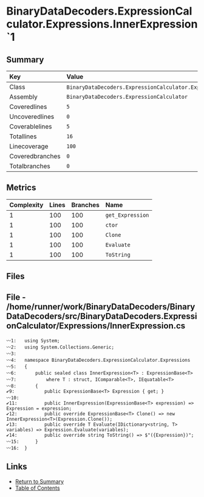 ﻿# BinaryDataDecoders.ExpressionCalculator.Expressions.InnerExpression`1

## Summary

| Key             | Value                                                                   |
| :-------------- | :---------------------------------------------------------------------- |
| Class           | `BinaryDataDecoders.ExpressionCalculator.Expressions.InnerExpression`1` |
| Assembly        | `BinaryDataDecoders.ExpressionCalculator`                               |
| Coveredlines    | `5`                                                                     |
| Uncoveredlines  | `0`                                                                     |
| Coverablelines  | `5`                                                                     |
| Totallines      | `16`                                                                    |
| Linecoverage    | `100`                                                                   |
| Coveredbranches | `0`                                                                     |
| Totalbranches   | `0`                                                                     |

## Metrics

| Complexity | Lines | Branches | Name             |
| :--------- | :---- | :------- | :--------------- |
| 1          | 100   | 100      | `get_Expression` |
| 1          | 100   | 100      | `ctor`           |
| 1          | 100   | 100      | `Clone`          |
| 1          | 100   | 100      | `Evaluate`       |
| 1          | 100   | 100      | `ToString`       |

## Files

## File - /home/runner/work/BinaryDataDecoders/BinaryDataDecoders/src/BinaryDataDecoders.ExpressionCalculator/Expressions/InnerExpression.cs

```CSharp
〰1:   using System;
〰2:   using System.Collections.Generic;
〰3:   
〰4:   namespace BinaryDataDecoders.ExpressionCalculator.Expressions
〰5:   {
〰6:       public sealed class InnerExpression<T> : ExpressionBase<T>
〰7:           where T : struct, IComparable<T>, IEquatable<T>
〰8:       {
✔9:           public ExpressionBase<T> Expression { get; }
〰10:  
✔11:          public InnerExpression(ExpressionBase<T> expression) => Expression = expression;
✔12:          public override ExpressionBase<T> Clone() => new InnerExpression<T>(Expression.Clone());
✔13:          public override T Evaluate(IDictionary<string, T> variables) => Expression.Evaluate(variables);
✔14:          public override string ToString() => $"({Expression})";
〰15:      }
〰16:  }
```

## Links

* [Return to Summary](Summary.md)
* [Table of Contents](../TOC.md)

